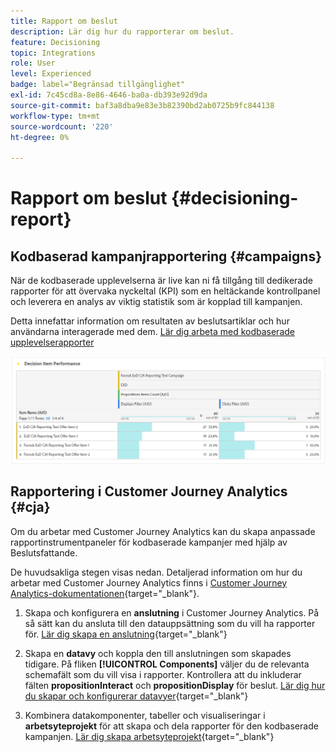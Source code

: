 ```yaml
---
title: Rapport om beslut
description: Lär dig hur du rapporterar om beslut.
feature: Decisioning
topic: Integrations
role: User
level: Experienced
badge: label="Begränsad tillgänglighet"
exl-id: 7c45cd8a-8e86-4646-ba0a-db393e92d9da
source-git-commit: baf3a8dba9e83e3b82390bd2ab0725b9fc844138
workflow-type: tm+mt
source-wordcount: '220'
ht-degree: 0%

---
```



# Rapport om beslut {#decisioning-report}

## Kodbaserad kampanjrapportering {#campaigns}

När de kodbaserade upplevelserna är live kan ni få tillgång till dedikerade rapporter för att övervaka nyckeltal (KPI) som en heltäckande kontrollpanel och leverera en analys av viktig statistik som är kopplad till kampanjen.

Detta innefattar information om resultaten av beslutsartiklar och hur användarna interagerade med dem. [Lär dig arbeta med kodbaserade upplevelserapporter](../reports/campaign-global-report-cja-code.md)

![](../reports/assets/cja-decisioning-item-performance.png)

## Rapportering i Customer Journey Analytics {#cja}

Om du arbetar med Customer Journey Analytics kan du skapa anpassade rapportinstrumentpaneler för kodbaserade kampanjer med hjälp av Beslutsfattande.

De huvudsakliga stegen visas nedan. Detaljerad information om hur du arbetar med Customer Journey Analytics finns i [Customer Journey Analytics-dokumentationen](https://experienceleague.adobe.com/en/docs/analytics-platform/using/cja-landing){target="_blank"}.

1. Skapa och konfigurera en **anslutning** i Customer Journey Analytics. På så sätt kan du ansluta till den datauppsättning som du vill ha rapporter för. [Lär dig skapa en anslutning](https://experienceleague.adobe.com/en/docs/analytics-platform/using/cja-connections/create-connection){target="_blank"}

1. Skapa en **datavy** och koppla den till anslutningen som skapades tidigare. På fliken **[!UICONTROL Components]** väljer du de relevanta schemafält som du vill visa i rapporter. Kontrollera att du inkluderar fälten **propositionInteract** och **propositionDisplay** för beslut. [Lär dig hur du skapar och konfigurerar datavyer](https://experienceleague.adobe.com/en/docs/analytics-platform/using/cja-dataviews/create-dataview){target="_blank"}

1. Kombinera datakomponenter, tabeller och visualiseringar i **arbetsyteprojekt** för att skapa och dela rapporter för den kodbaserade kampanjen. [Lär dig skapa arbetsyteprojekt](https://experienceleague.adobe.com/en/docs/analytics-platform/using/cja-workspace/build-workspace-project/create-projects){target="_blank"}

